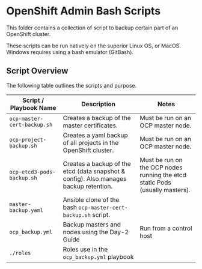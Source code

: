 # OpenShift Admin Bash Scripts

This folder contains a collection of script to backup certain part of an OpenShift cluster.

These scripts can be run natively on the superior Linux OS, or MacOS.  Windows requires using a bash emulator (GitBash).

## Script Overview

The following table outlines the scripts and purpose.

Script / Playbook Name | Description | Notes
--- | --- | ---
`ocp-master-cert-backup.sh` | Creates a backup of the master certificates. | Must be run on an OCP master node.
`ocp-project-backup.sh` | Creates a yaml backup of all projects in the OpenShift cluster. | Must be run on an OCP master node.
`ocp-etcd3-pods-backup.sh` | Creates a backup of the etcd (data snapshot & config). Also manages backup retention. | Must be run on the OCP nodes running the etcd static Pods (usually masters).
`master-backup.yaml` | Ansible clone of the bash `ocp-master-cert-backup.sh` script.
`ocp_backup.yml` | Backup masters and nodes using the Day-2 Guide | Run from a control host
`./roles` | Roles use in the `ocp_backup.yml` playbook
